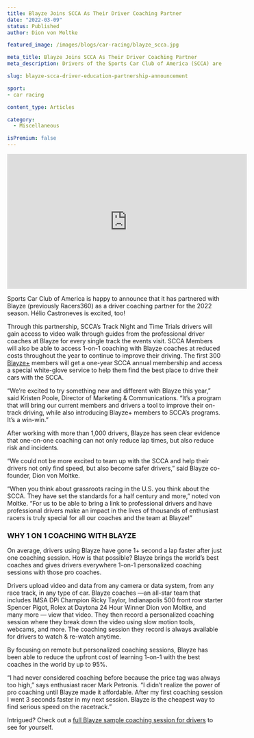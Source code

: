 ```yaml
---
title: Blayze Joins SCCA As Their Driver Coaching Partner
date: "2022-03-09"
status: Published
author: Dion von Moltke

featured_image: /images/blogs/car-racing/blayze_scca.jpg

meta_title: Blayze Joins SCCA As Their Driver Coaching Partner
meta_description: Drivers of the Sports Car Club of America (SCCA) are now able to access the professional racecar driver coaches at Blayze like never before!

slug: blayze-scca-driver-education-partnership-announcement

sport:
- car racing

content_type: Articles

category:
  - Miscellaneous

isPremium: false
---
```


<iframe width="560" height="315" src="https://www.youtube.com/embed/5muYciKU1es" title="YouTube video player" frameborder="0" allow="accelerometer; autoplay; clipboard-write; encrypted-media; gyroscope; picture-in-picture" allowfullscreen></iframe>



Sports Car Club of America is happy to announce that it has partnered with Blayze (previously Racers360) as a driver coaching partner for the 2022 season. Hélio Castroneves is excited, too!

Through this partnership, SCCA’s Track Night and Time Trials drivers will gain access to video walk through guides from the professional driver coaches at Blayze for every single track the events visit. SCCA Members will also be able to access 1-on-1 coaching with Blayze coaches at reduced costs throughout the year to continue to improve their driving. The first 300 [Blayze+](https://blayze.io/blayze-plus) members will get a one-year SCCA annual membership and access a special white-glove service to help them find the best place to drive their cars with the SCCA.

“We’re excited to try something new and different with Blayze this year,” said Kristen Poole, Director of Marketing & Communications. “It’s a program that will bring our current members and drivers a tool to improve their on-track driving, while also introducing Blayze+ members to SCCA’s programs. It’s a win-win.”

After working with more than 1,000 drivers, Blayze has seen clear evidence that one-on-one coaching can not only reduce lap times, but also reduce risk and incidents. 

“We could not be more excited to team up with the SCCA and help their drivers not only find speed, but also become safer drivers,” said Blayze co-founder, Dion von Moltke. 

“When you think about grassroots racing in the U.S. you think about the SCCA. They have set the standards for a half century and more,” noted von Moltke. “For us to be able to bring a link to professional drivers and have professional drivers make an impact in the lives of thousands of enthusiast racers is truly special for all our coaches and the team at Blayze!”



<h3>WHY 1 ON 1 COACHING WITH BLAYZE</h3>

On average, drivers using Blayze have gone 1+ second a lap faster after just one coaching session. How is that possible? Blayze brings the world’s best coaches and gives drivers everywhere 1-on-1 personalized coaching sessions with those pro coaches.

Drivers upload video and data from any camera or data system, from any race track, in any type of car. Blayze coaches —an all-star team that includes IMSA DPi Champion Ricky Taylor, Indianapolis 500 front row starter Spencer Pigot, Rolex at Daytona 24 Hour Winner Dion von Moltke, and many more — view that video. They then record a personalized coaching session where they break down the video using slow motion tools, webcams, and more. The coaching session they record is always available for drivers to watch & re-watch anytime.

By focusing on remote but personalized coaching sessions, Blayze has been able to reduce the upfront cost of learning 1-on-1 with the best coaches in the world by up to 95%. 

“I had never considered coaching before because the price tag was always too high,” says enthusiast racer Mark Petronis. “I didn’t realize the power of pro coaching until Blayze made it affordable. After my first coaching session I went 3 seconds faster in my next session. Blayze is the cheapest way to find serious speed on the racetrack.”

Intrigued? Check out a [full Blayze sample coaching session for drivers](https://blayze.io/blog/car-racing/one-lap-analysis-sample) to see for yourself.
